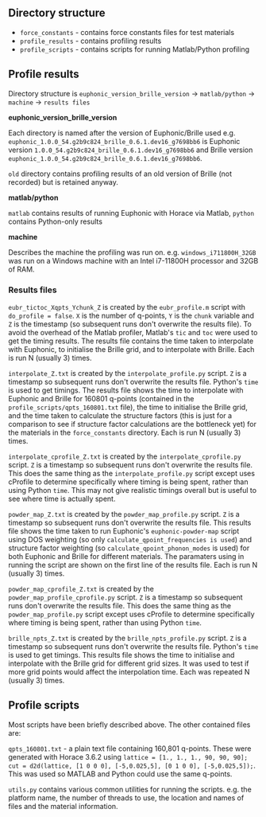 ## Directory structure

* `force_constants` - contains force constants files for test materials
* `profile_results` - contains profiling results
* `profile_scripts` - contains scripts for running Matlab/Python profiling

## Profile results

Directory structure is `euphonic_version_brille_version` -> `matlab/python` -> `machine` -> `results files`

**euphonic_version_brille_version**

Each directory is named after the version of Euphonic/Brille used e.g. `euphonic_1.0.0_54.g2b9c824_brille_0.6.1.dev16_g7698bb6` is Euphonic version `1.0.0_54.g2b9c824_brille_0.6.1.dev16_g7698bb6` and Brille version `euphonic_1.0.0_54.g2b9c824_brille_0.6.1.dev16_g7698bb6`.

`old` directory contains profiling results of an old version of Brille (not recorded) but is retained anyway.

**matlab/python**

``matlab`` contains results of running Euphonic with Horace via Matlab, ``python`` contains Python-only results

**machine**

Describes the machine the profiling was run on. e.g. ``windows_i711800H_32GB`` was run on a Windows machine with an Intel i7-11800H processor and 32GB of RAM. 

### Results files

``eubr_tictoc_Xqpts_Ychunk_Z`` is created by the ``eubr_profile.m`` script with ``do_profile = false``.
``X`` is the number of q-points, ``Y`` is the ``chunk`` variable and ``Z`` is the timestamp (so subsequent runs don't overwrite the results file).
To avoid the overhead of the Matlab profiler, Matlab's ``tic`` and ``toc`` were used to get the timing results.
The results file contains the time taken to interpolate with Euphonic, to initialise the Brille grid, and to interpolate with Brille.
Each is run N (usually 3) times.

``interpolate_Z.txt`` is created by the ``interpolate_profile.py`` script.
``Z`` is a timestamp so subsequent runs don't overwrite the results file.
Python's ``time`` is used to get timings.
The results file shows the time to interpolate with Euphonic and Brille for 160801 q-points (contained in the ``profile_scripts/qpts_160801.txt`` file), the time to initialise the Brille grid, and the time taken to calculate the structure factors (this is just for a comparison to see if structure factor calculations are the bottleneck yet) for the materials in the ``force_constants`` directory.
Each is run N (usually 3) times.


``interpolate_cprofile_Z.txt`` is created by the ``interpolate_cprofile.py`` script.
``Z`` is a timestamp so subsequent runs don't overwrite the results file.
This does the same thing as the ``interpolate_profile.py`` script except uses cProfile to determine specifically where timing is being spent, rather than using Python ``time``.
This may not give realistic timings overall but is useful to see where time is actually spent.

``powder_map_Z.txt`` is created by the ``powder_map_profile.py`` script.
``Z`` is a timestamp so subsequent runs don't overwrite the results file.
This results file shows the time taken to run Euphonic's ``euphonic-powder-map`` script using DOS weighting (so only ``calculate_qpoint_frequencies is used``)
and structure factor weighting (so ``calculate_qpoint_phonon_modes`` is used) for both Euphonic and Brille for different materials.
The paramaters using in running the script are shown on the first line of the results file.
Each is run N (usually 3) times.

``powder_map_cprofile_Z.txt`` is created by the ``powder_map_profile_cprofile.py`` script.
``Z`` is a timestamp so subsequent runs don't overwrite the results file.
This does the same thing as the ``powder_map_profile.py`` script except uses cProfile to determine specifically where timing is being spent, rather than using Python ``time``.

``brille_npts_Z.txt`` is created by the ``brille_npts_profile.py`` script.
``Z`` is a timestamp so subsequent runs don't overwrite the results file.
Python's ``time`` is used to get timings.
This results file shows the time to initialise and interpolate with the Brille grid for different grid sizes.
It was used to test if more grid points would affect the interpolation time.
Each was repeated N (usually 3) times.

## Profile scripts

Most scripts have been briefly described above. The other contained files are:

``qpts_160801.txt`` - a plain text file containing 160,801 q-points.
These were generated with Horace 3.6.2 using ``lattice = [1., 1., 1., 90, 90, 90]; cut = d2d(lattice, [1 0 0 0], [-5,0.025,5], [0 1 0 0], [-5,0.025,5]);``.
This was used so MATLAB and Python could use the same q-points.

``utils.py`` contains various common utilities for running the scripts.
e.g. the platform name, the number of threads to use, the location and names of files and the material information.